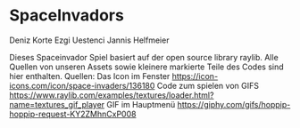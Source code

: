 # SpaceInvadors
Deniz Korte
Ezgi Uestenci 
Jannis Helfmeier

Dieses Spaceinvador Spiel basiert auf der open source library raylib.
Alle Quellen von unseren Assets sowie kleinere markierte Teile des Codes sind hier enthalten.
Quellen:
Das Icon im Fenster       https://icon-icons.com/icon/space-invaders/136180
Code zum spielen von GIFS https://www.raylib.com/examples/textures/loader.html?name=textures_gif_player
GIF im Hauptmenü          https://giphy.com/gifs/hoppip-hoppip-request-KY2ZMhnCxP008


